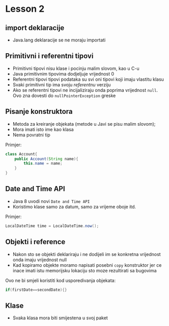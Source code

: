 # Lesson 2
## import deklaracije
- Java.lang deklaracije se ne moraju importati

## Primitivni i referentni tipovi
- Primitivni tipovi nisu klase i pocinju malim slovom, kao u C-u
- Java primitivnim tipovima dodjeljuje vrijednost 0
- Referentni tipovi tipovi podataka su svi oni tipovi koji imaju vlastitu klasu
- Svaki primitivni tip ima svoju _referentnu_ verziju
- Ako se referentni tipovi ne incijaliziraju onda poprima vrijednost `null`. Ovo zna dovesti do `nullPointerException` greske

## Pisanje konstruktora
- Metoda za kreiranje objekata (metode u Javi se pisu malim slovom);
- Mora imati isto ime kao klasa
- Nema povratni tip

Primjer:
```java
class Account{
    public Account(String name){
        this.name = name;
    }
}
```

## Date and Time API
- Java 8 uvodi novi `Date and Time API`
- Koristimo klase samo za datum, samo za vrijeme oboje itd.

Primjer:
```java
LocalDateTime time = LocalDateTime.now();
```

## Objekti i reference 
- Nakon sto se objekti deklariraju i ne dodijeli im se konkretna vrijednost onda imaju vrijednost null
- Kad kopiramo objekte moramo napisati posebni `copy` konstruktor jer ce inace imati istu memorijsku lokaciju sto moze rezultirati sa bugovima

Ovo ne bi smjeli koristiti kod usporedivanja objekata:
```java
if(firstDate==secondDate){}
```

## Klase
- Svaka klasa mora biti smijestena u svoj paket